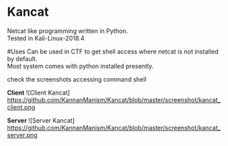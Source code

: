 # Kancat
Netcat like programming written in Python.<br>
Tested in Kali-Linux-2018.4 <br>

#Uses
Can be used in CTF to get shell access where netcat is not installed by default. <br>
Most system comes with python installed presently. <br>

check the screenshots accessing command shell <br>

**Client**
![Client Kancat] https://github.com/KannanManism/Kancat/blob/master/screenshot/kancat_client.png

**Server**
![Server Kancat] https://github.com/KannanManism/Kancat/blob/master/screenshot/kancat_server.png
